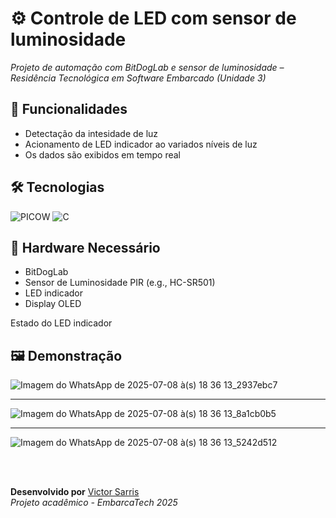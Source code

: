 # ⚙️ Controle de LED com sensor de luminosidade
*Projeto de automação com BitDogLab e sensor de luminosidade – Residência Tecnológica em Software Embarcado (Unidade 3)*

## 🚀 Funcionalidades  
- Detectação da intesidade de luz
- Acionamento de LED indicador ao variados níveis de luz
- Os dados são exibidos em tempo real  

## 🛠️ Tecnologias  
<p align="left">
  <img src="https://img.shields.io/badge/PICOW-003B71?style=for-the-badge&logo=espressif&logoColor=white" alt="PICOW">
  <img src="https://img.shields.io/badge/C-00599C?style=for-the-badge&logo=C&logoColor=white" alt="C">
</p>

## 🔌 Hardware Necessário  
- BitDogLab 
- Sensor de Luminosidade PIR (e.g., HC-SR501)
- LED indicador
- Display OLED


Estado do LED indicador

## 🖼️ Demonstração

![Imagem do WhatsApp de 2025-07-08 à(s) 18 36 13_2937ebc7](https://github.com/user-attachments/assets/2cd3e67f-1e99-4ab0-a9fa-0f4561b4556c)

---

![Imagem do WhatsApp de 2025-07-08 à(s) 18 36 13_8a1cb0b5](https://github.com/user-attachments/assets/41d084b9-f99e-4cd1-b8c1-a1e3d0026962)

---

![Imagem do WhatsApp de 2025-07-08 à(s) 18 36 13_5242d512](https://github.com/user-attachments/assets/438a3a0e-5471-40cd-aaff-11adf5d8f2f1)


<br>
<br>

**Desenvolvido por** [Victor Sarris](https://github.com/Victor-Sarris)  
*Projeto acadêmico - EmbarcaTech 2025*
